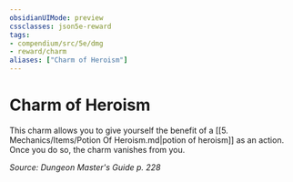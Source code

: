 ```yaml
---
obsidianUIMode: preview
cssclasses: json5e-reward
tags:
- compendium/src/5e/dmg
- reward/charm
aliases: ["Charm of Heroism"]
---
```

# Charm of Heroism

This charm allows you to give yourself the benefit of a [[5. Mechanics/Items/Potion Of Heroism.md\|potion of heroism]] as an action. Once you do so, the charm vanishes from you.

*Source: Dungeon Master's Guide p. 228*